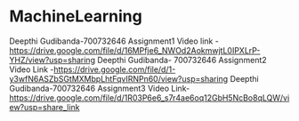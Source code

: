 # MachineLearning
Deepthi Gudibanda-700732646 
Assignment1 Video link - https://drive.google.com/file/d/16MPfje6_NWOd2AokmwjtL0IPXLrP-YHZ/view?usp=sharing
Deepthi Gudibanda- 700732646 
Assignment2 Video Link -https://drive.google.com/file/d/1-y3wfN6ASZbSGtMXMbpLhtFqvIRNPn60/view?usp=sharing
Deepthi Gudibanda-700732646
Assignment3 Video Link-https://drive.google.com/file/d/1R03P6e6_s7r4ae6oq12GbH5NcBo8qLQW/view?usp=share_link
